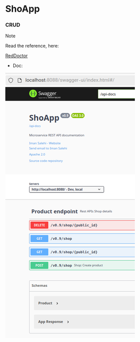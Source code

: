 # ShoApp


### CRUD


> [!NOTE]
>
> Read the reference, here:
>
> [RedDoctor](https://github.com/j-imsa/RedDoctor)
> 


- Doc:

![Screenshot from 2024-10-16 19-06-12.png](Screenshot%20from%202024-10-16%2019-06-12.png)